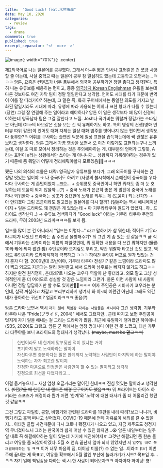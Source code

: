 ```yaml
---
title:  "Good Luck! feat.木村拓哉"
date: May 10, 2020
categories:
  - review
tags:
  - drama
comments: true
published: true
excerpt_separator: "<!--more-->"
---
```


![image](https://w.namu.la/s/9c5b4ad61f32b314338a557d0669051e92b2b3424ce50abe053af4bf3952cde70abbd588a5f34428a1bd61c7949a4b82da2b50f6bf090f7ef9155b7c07bf29b85f6fe3b781792db12b9bd35ec8cf64067722ee0e6affea1172c4cc1fcf930d4e){: width="70%"}{: .center}
<!--more-->

제2외국어로 나는 일본어를 공부했다. 그래서 아~주 짧은 인사나 표현같은 건 쪼금 사용할 줄 아는데, 사실 중학교 때는 일본어 공부 참 열심히도 했는데 고등학교 오면서는...ㅋㅋㅋ 암튼, 요즘은 컨텐츠가 너무 풍부해서 외국어 공부하기엔 정말 좋다고 생각한다. 특히 나는 유튜브를 애용하는 편이고, 종종 [영국남자 Korean Englishman](https://www.youtube.com/user/koreanenglishman) 유튭을 보는데 다른 것보다도 여긴 자막 팀이 정말 열일한다고 생각함. 언어도 시대를 타기 때문에 번역이 이를 잘 따라가야? 하는데, 그 말은 즉, 특히 구어체에서는 동일한 의도를 가지고 발화된 말일지라도 시대에 따라, 유행에 따라 사용되는 어휘나 표현 형태가 다를 수 있는데(당연) 그걸 잘 연결해 주는 일이라고 해야하나? 암튼 이 일은 생각보다 꽤 많이 신경써야하는데 영국남자 팀은 그걸 잘한다고 느낌. Josh나 국가비는 뭐랄까 정감가는 스타일은 아닌데 Ollie의 바보같은 짓을 보는 건 퍽 유쾌하기도 하고. 특히 영상의 컨셉(영화 인터뷰 따위 같은)이 있어도 대화 자체는 일상 대화 범주를 벗어나지 않는 편이면서 생각보다 풍부한?ㅋ 어휘를 구사하는 출연진 덕분에 일상 표현을 습득하는데에 썩 괜찮은 유튜브라고 생각한다. 암튼 그래서 가끔 영상을 보면서 오 이건 이렇게도 표현되는구나 느끼는데, 이걸 또 따로 모아서 정리하는 것은 주의해야하는 게, 대부분의 언어가 그렇듯, A라는 표현이 a라는 상황에서만 쓰이는 게 아니니까... 상황까지 기록해야하는 경우가 있기 때문에 좀 뭐랄까 어떻게 정리해둬야할지 모르겠음🤷‍♀️ㅋㅋㅋ  

쨌든 나의 의식의 흐름은 대략: 영국남자 유튜브를 보다가, 그래 외국어를 구사하는 건 정말 멋있는 일이야 → 나 중국어도 하려고 (사랑의 불시착에서 손예진이 중국어를 우다다다 구사하는 게 존멋이었지...크으... + 송위룡도 중국인이니 하면 뭐라도 좀 더 눈 호강하는데 도움이 되지 않을까...(?) + 중국 노래가 은근히 좋은 게 많던데 중국어 노래를 하나 외워볼까 + 중국어는 성조가 중요한데 노래를 외우는 게 (도움이) 되는건가?) → 아 안되겠다 그럼 조금이라도 알고있는 일본어를 다시 할까? (일본어는 역시 애니메이션이지 + 일본 드라마도 꽤 괜찮은 게 있었는데 + 아 기무라타쿠야 일드가 있었지.. 하.. 프라이드 생각난다..) → 유튜브 검색하다가 "Good luck" 이라는 기무라 타쿠야 주연의 드라마, 무려 2003년 드라마ㅋㅋㅋ를 보게 됨. 

일드를 많이 본 건 아니라서 "일드는 이렇다..." 라고 말하기가 참 뭐한데; 적어도 기무라 타쿠야가 나왔던 드라마는 좀 주인공 몰빵해주기? 뭐 그런 게 좀 있는 것 같음ㅋㅋ 굳 럭에서 기무라는 신카이라는 이름의 파일럿인데, 뭐 정확한 내용을 다 쓰긴 뭐하지만 ~~(물론 10화 밖에 되지 않긴 함)~~ 주인공이라 오지랖도 부리고, 약간 뭐랄까 타고난 것도 있고, 역경도 주인공이라 드라마틱하게 극뽁하고 ㅋㅋㅋ 하여간 주인공 버프로 뭔가 멋있는 건 지 혼자 다 함. 2000년대 초반이야, 기무라 타쿠야 전성기? 같은 느낌이라 드라마도 많이 찍고 외모도 지금과는 달리 원빈같고 해서 드라마 남주로는 빠지지 않기도 하고ㅋㅋ 하지만 완전 원칙쟁이, 츤데레?로 나오는 코우다 역할이 난 좋더라고. 외모 말고 그냥 성격적인게 좀 더 여러모로 성실할 것 같은 느낌이라 그런가. 물론 이런 사람이 내 사람이 아니면 정말 답답하기만 할 수도 있지만🤦‍♀️ㅋㅋㅋ  여자 주인공은 시바사키 코우라는 분인데, 살짝 까칠하고 차갑고 부리부리하게 생겨서 와 이~뻐 이런건 아닌데 그래도 약간 내가 좋아하는 귀신미? 얼굴이라ㅋㅋㅋ 좋음(?)

암튼 드라마 보면서 역시 `자기 일에 책임감 다하는 사람들은 섹시하다` 그런 생각함. 기무라 타쿠야 나온 "Pride(プライド, 2004)" 에서도 그랬지만.. 근데 따지고 보면 주인공이 멋지게 자기 일을 해내는 걸 그리는 드라마가 많음. 최근에 유일하게 챙겨봤던 하이에나(SBS, 2020)도 그랬고. 암튼 굳 럭에서는 엄청 명대사다 이런 건 못 느꼈고, 대신 기무라 타쿠야를 보니 프라이드의 명대사가 생각났다. ~~(maybe, must be 말고ㅋㅋ)~~

> 한번이라도 네 한계에 맞부딪친 적이 있냐는 거야<br>포기하지 말고 노력하라는 말이야<br>자신다우면 충분하다는 말은 한계까지 노력하는 사람만이 마지막에 하는 말이야<br>노력하는 자가 최고란 말이지<br>진정한 마음으로 인정받은 사람만이 할 수 있는 말이라고 생각해<br>진정으로 최선을 다했다라고...

이걸 옮겨놓으니... 새삼 엄청 오글거리는 말이긴 한데ㅋㅋ 진심 멋있는 말이라고 생각한다. ~~(어렸?을 때 한동안 내 핸드폰 배경 문구이기도 했음ㅋㅋ)~~ 뭐 프라이드는 아이스 하키라는 스포츠가 배경이라 뭔가 저런 '한계'와 '노력'에 대한 대사가 좀 더 어울리긴 했던 것 같음ㅋㅋ  

그건 그렇고 파일럿, 공항, 비행기와 관련된 드라마를 10편을 내리 때려?보고 나니까, 비행기 타고 훌쩍 떠나고 싶어졌다. COVID-19 때문에 언제 자유로이 해외를 갈 수 있을지... 이태원 클럽 사건때문에 다시 코로나 확진자가 나오고 있고, 지금 제주도도 청정지역 무너졌다느니 그러는 판국이라 쉽게 떠날 수 있진 않지만...😭 암튼 내일부터는 일주일 내로 꼭 해결해야하는 일이 있는데 거기에 매진해야지ㅎ 그것만 해결되면 좀 한숨 돌리고 여유를 좀 되찾아야겠다. 5월 초 연휴 끝난지 얼마 되지 않았지만 저 `일주일 내로 꼭 채결해야하는 일` ㅋㅋ 이거 너무 마음의 짐, 더이상 미룰(?) 수 없는 일...이라ㅎ (trr) 이번 주에 끝내는 게 목표고, 여유를 확보해서 5월 말엔 부산에 놀러가기가 서브? 목표임 후...ㅋㅋ 자기 일에 책임감을 다하는 색.시.한 사람이 되어보자ㅋㅋ 아자아자 화이팅! 뿅!
